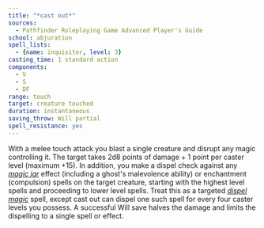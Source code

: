 ```yaml
---
title: "*cast out*"
sources:
  - Pathfinder Roleplaying Game Advanced Player's Guide
school: abjuration
spell_lists:
  - {name: inquisitor, level: 3}
casting_time: 1 standard action
components:
  - V
  - S
  - DF
range: touch
target: creature touched
duration: instantaneous
saving_throw: Will partial
spell_resistance: yes
---
```


With a melee touch attack you blast a single creature and disrupt any magic controlling it. The target takes 2d8 points of damage + 1 point per caster level (maximum +15). In addition, you make a dispel check against any [*magic jar*](/spells/magic-jar/) effect (including a ghost's malevolence ability) or enchantment (compulsion) spells on the target creature, starting with the highest level spells and proceeding to lower level spells. Treat this as a targeted [*dispel magic*](/spells/dispel-magic/) spell, except cast out can dispel one such spell for every four caster levels you possess. A successful Will save halves the damage and limits the dispelling to a single spell or effect.

